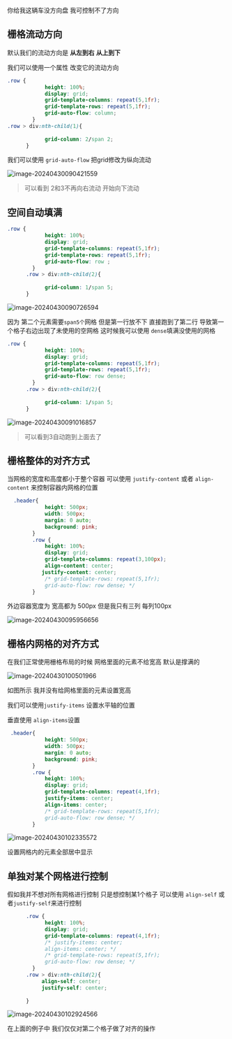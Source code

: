 你给我这辆车没方向盘 我可控制不了方向

## 栅格流动方向

默认我们的流动方向是 **从左到右** **从上到下**

我们可以使用一个属性 改变它的流动方向

```css
.row {
            height: 100%;
            display: grid;
            grid-template-columns: repeat(5,1fr);
            grid-template-rows: repeat(5,1fr);
            grid-auto-flow: column;
        }
.row > div:nth-child(1){
           
            grid-column: 2/span 2; 
      }
```

我们可以使用 `grid-auto-flow` 把grid修改为纵向流动



![image-20240430090421559](./image/image-20240430090421559.png)

> 可以看到 2和3不再向右流动 开始向下流动

## 空间自动填满

```css
.row {
            height: 100%;
            display: grid;
            grid-template-columns: repeat(5,1fr);
            grid-template-rows: repeat(5,1fr);
            grid-auto-flow: row ;
        }
      .row > div:nth-child(2){
           
            grid-column: 1/span 5; 
      }
```

![image-20240430090726594](./image/image-20240430090726594.png)

因为 第二个元素需要`span5个`网格 但是第一行放不下 直接跑到了第二行 导致第一个格子右边出现了未使用的空网格 这时候我可以使用 `dense`填满没使用的网格

```css
.row {
            height: 100%;
            display: grid;
            grid-template-columns: repeat(5,1fr);
            grid-template-rows: repeat(5,1fr);
            grid-auto-flow: row dense;
        }
      .row > div:nth-child(2){
           
            grid-column: 1/span 5; 
      }
```

![image-20240430091016857](./image/image-20240430091016857.png)

>  可以看到3自动跑到上面去了

## 栅格整体的对齐方式

当网格的宽度和高度都小于整个容器 可以使用 `justify-content` 或者 `align-content` 来控制容器内网格的位置

```css
  .header{
            height: 500px;
            width: 500px;
            margin: 0 auto;
            background: pink;
        }
        .row {
            height: 100%;
            display: grid;
            grid-template-columns: repeat(3,100px);
            align-content: center;
           justify-content: center;
            /* grid-template-rows: repeat(5,1fr);
            grid-auto-flow: row dense; */
        }
```

外边容器宽度为 宽高都为 500px 但是我只有三列 每列100px 

![image-20240430095956656](./image/image-20240430095956656.png)

## 栅格内网格的对齐方式

在我们正常使用栅格布局的时候 网格里面的元素不给宽高 默认是撑满的

![image-20240430100501966](./image/image-20240430100501966.png)

如图所示 我并没有给网格里面的元素设置宽高

我们可以使用`justify-items` 设置水平轴的位置

垂直使用 `align-items`设置

```css
 .header{
            height: 500px;
            width: 500px;
            margin: 0 auto;
            background: pink;
        }
        .row {
            height: 100%;
            display: grid;
            grid-template-columns: repeat(4,1fr);
            justify-items: center;
            align-items: center;
            /* grid-template-rows: repeat(5,1fr);
            grid-auto-flow: row dense; */
        }
```

![image-20240430102335572](./image/image-20240430102335572.png)

设置网格内的元素全部居中显示

## 单独对某个网格进行控制

假如我并不想对所有网格进行控制 只是想控制某1个格子 可以使用 `align-self` 或者`justify-self`来进行控制

```css
      .row {
            height: 100%;
            display: grid;
            grid-template-columns: repeat(4,1fr);
            /* justify-items: center;
            align-items: center; */
            /* grid-template-rows: repeat(5,1fr);
            grid-auto-flow: row dense; */
        }
      .row > div:nth-child(2){
           align-self: center;
           justify-self: center;
         
      }
```

![image-20240430102924566](./image/image-20240430102924566.png)

在上面的例子中 我们仅仅对第二个格子做了对齐的操作